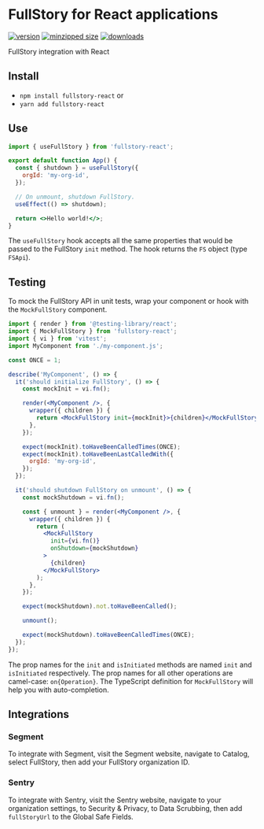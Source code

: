 # FullStory for React applications

[![version](https://img.shields.io/npm/v/fullstory-react.svg)](https://www.npmjs.com/package/fullstory-react)
[![minzipped size](https://img.shields.io/bundlephobia/minzip/fullstory-react.svg)](https://www.npmjs.com/package/fullstory-react)
[![downloads](https://img.shields.io/npm/dt/fullstory-react.svg)](https://www.npmjs.com/package/fullstory-react)

FullStory integration with React

## Install

- `npm install fullstory-react` or
- `yarn add fullstory-react`

## Use

```jsx
import { useFullStory } from 'fullstory-react';

export default function App() {
  const { shutdown } = useFullStory({
    orgId: 'my-org-id',
  });

  // On unmount, shutdown FullStory.
  useEffect(() => shutdown);

  return <>Hello world!</>;
}
```

The `useFullStory` hook accepts all the same properties that would be passed to
the FullStory `init` method. The hook returns the `FS` object (type `FSApi`).

## Testing

To mock the FullStory API in unit tests, wrap your component or hook with the
`MockFullStory` component.

```jsx
import { render } from '@testing-library/react';
import { MockFullStory } from 'fullstory-react';
import { vi } from 'vitest';
import MyComponent from './my-component.js';

const ONCE = 1;

describe('MyComponent', () => {
  it('should initialize FullStory', () => {
    const mockInit = vi.fn();

    render(<MyComponent />, {
      wrapper({ children }) {
        return <MockFullStory init={mockInit}>{children}</MockFullStory>;
      },
    });

    expect(mockInit).toHaveBeenCalledTimes(ONCE);
    expect(mockInit).toHaveBeenLastCalledWith({
      orgId: 'my-org-id',
    });
  });

  it('should shutdown FullStory on unmount', () => {
    const mockShutdown = vi.fn();

    const { unmount } = render(<MyComponent />, {
      wrapper({ children }) {
        return (
          <MockFullStory
            init={vi.fn()}
            onShutdown={mockShutdown}
          >
            {children}
          </MockFullStory>
        );
      },
    });

    expect(mockShutdown).not.toHaveBeenCalled();

    unmount();

    expect(mockShutdown).toHaveBeenCalledTimes(ONCE);
  });
});
```

The prop names for the `init` and `isInitiated` methods are named `init` and
`isInitiated` respectively. The prop names for all other operations are
camel-case: `on{Operation}`. The TypeScript definition for `MockFullStory` will
help you with auto-completion.

## Integrations

### Segment

To integrate with Segment, visit the Segment website, navigate to Catalog,
select FullStory, then add your FullStory organization ID.

### Sentry

To integrate with Sentry, visit the Sentry website, navigate to your
organization settings, to Security & Privacy, to Data Scrubbing, then add
`fullStoryUrl` to the Global Safe Fields.
